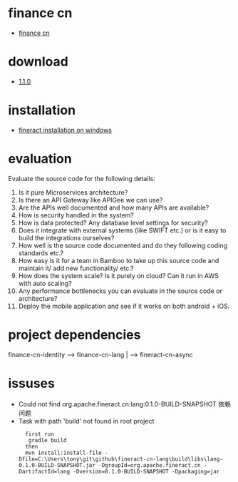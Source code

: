 # finance cn

  - [finance cn](https://cwiki.apache.org/confluence/display/FINERACT/Fineract+CN )
# download

  - [1.1.0](https://dist.apache.org/repos/dist/release/fineract/1.1.0/ )
  
# installation

  - [fineract installation on windows](https://cwiki.apache.org/confluence/display/FINERACT/Fineract-platform+Installation+on+Windows )
  
  
# evaluation 

Evaluate the source code for the following details:
1) Is it pure Microservices architecture?
2) Is there an API Gateway like APIGee we can use?
3) Are the APIs well documented and how many APIs are available?
4) How is security handled in the system?
5) How is data protected? Any database level settings for security?
6) Does it integrate with external systems (like SWIFT etc.) or is it easy to build the integrations ourselves?
7) How well is the source code documented and do they following coding standards etc.?
8) How easy is it for a team in Bamboo to take up this source code and maintain it/ add new functionality/ etc.?
9) How does the system scale? Is it purely on cloud? Can it run in AWS with auto scaling?
10) Any performance bottlenecks you can evaluate in the source code or architecture?
11) Deploy the mobile application and see if it works on both android + iOS.


# project dependencies

  finance-cn-identity --> finance-cn-lang
                    | --> fineract-cn-async
# issuses

  -  Could not find org.apache.fineract.cn:lang:0.1.0-BUILD-SNAPSHOT 依赖问题
  -  Task with path 'build' not found in root project
     ```
       first run 
        gradle build
       then 
       mvn install:install-file -Dfile=C:\Users\tony\git\github\fineract-cn-lang\build\libs\lang-0.1.0-BUILD-SNAPSHOT.jar -DgroupId=org.apache.fineract.cn -DartifactId=lang -Dversion=0.1.0-BUILD-SNAPSHOT -Dpackaging=jar
     ```
